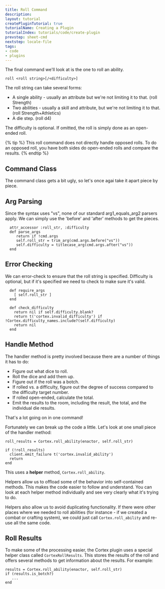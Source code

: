 ```yaml
---
title: Roll Command
description:
layout: tutorial
createPluginTutorial: true
tutorialName: Creating a Plugin
tutorialIndex: tutorials/code/create-plugin
prevstep: sheet-cmd
nextstep: locale-file
tags: 
- code
- plugins
---
```


The final command we'll look at is the one to roll an ability.

    roll <roll string>[/<difficulty>]

The roll string can take several forms:

* A single ability - usually an attribute but we're not limiting it to that. (roll Strength)
* Two abilities - usually a skill and attribute, but we're not limiting it to that. (roll Strength+Athletics)
* A die step. (roll d4)

The difficulty is optional.  If omitted, the roll is simply done as an open-ended roll.

{% tip %} 
This roll command does not directly handle opposed rolls.  To do an opposed roll, you have both sides do open-ended rolls and compare the results.
{% endtip %}

## Command Class

The command class gets a bit ugly, so let's once agai take it apart piece by piece.

## Arg Parsing

Since the syntax uses "vs", none of our standard arg1_equals_arg2 parsers apply.  We can simply use the 'before' and 'after' methods to get the pieces.

      attr_accessor :roll_str, :difficulty
      def parse_args
         return if !cmd.args
         self.roll_str = trim_arg(cmd.args.before("vs"))
         self.difficulty = titlecase_arg(cmd.args.after("vs"))
      end

## Error Checking

We can error-check to ensure that the roll string is specified.  Difficulty is optional, but if it's specified we need to check to make sure it's valid.

      def require_args
        [ self.roll_str ]
      end
      
      def check_difficulty
        return nil if self.difficulty.blank?
        return t('cortex.invalid_difficulty') if !Cortex.difficulty_names.include?(self.difficulty)
        return nil
      end

## Handle Method

The handler method is pretty involved because there are a number of things it has to do:

* Figure out what dice to roll.
* Roll the dice and add them up.
* Figure out if the roll was a botch.
* If rolled vs. a difficulty, figure out the degree of success compared to the difficulty target number.
* If rolled open-ended, calculate the total.
* Emit the results to the room, including the result, the total, and the individual die results.

That's a lot going on in one command!

Fortunately we can break up the code a little.  Let's look at one small piece of the handler method:

    roll_results = Cortex.roll_ability(enactor, self.roll_str)
    
    if (!roll_results)
      client.emit_failure t('cortex.invalid_ability')
      return
    end

This uses a **helper** method, `Cortex.roll_ability`.

Helpers allow us to offload some of the behavior into self-contained methods.  This makes the code easier to follow and understand.  You can look at each helper method individually and see very clearly what it's trying to do.

Helpers also allow us to avoid duplicating functionality.  If there were other places where we needed to roll abilities (for instance - if we created a combat or crafting system), we could just call `Cortex.roll_ability` and re-use all the same code.

## Roll Results

To make some of the processing easier, the Cortex plugin uses a special helper class called `CortexRollResults`.  This stores the results of the roll and offers several methods to get information about the results.  For example:

    results = Cortex.roll_ability(enactor, self.roll_str)
    if (results.is_botch?)
       ...
    end